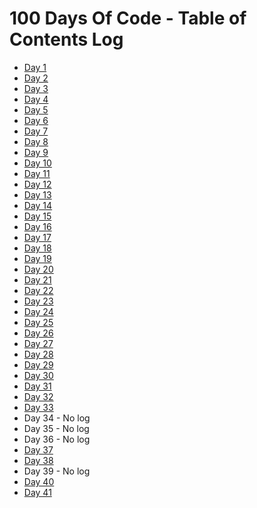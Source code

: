 <!-- Daily Template

### Day x: Date

**Today's Progress**:   

**Thoughts:** 

**Link to work:** 

**Today's Tweet:** [View]()

[Back to log](/log.md)
___

 -->

# 100 Days Of Code - Table of Contents Log
- [Day 1](/daily-log/day1.md)
- [Day 2](/daily-log/day2.md)
- [Day 3](/daily-log/day3.md)
- [Day 4](/daily-log/day4.md)
- [Day 5](/daily-log/day5.md)
- [Day 6](/daily-log/day6.md)
- [Day 7](/daily-log/day7.md)
- [Day 8](/daily-log/day8.md)
- [Day 9](/daily-log/day9.md)
- [Day 10](/daily-log/day10.md)
- [Day 11](/daily-log/day11.md)
- [Day 12](/daily-log/day12.md)
- [Day 13](/daily-log/day13.md)
- [Day 14](/daily-log/day14.md)
- [Day 15](/daily-log/day15.md)
- [Day 16](/daily-log/day16.md)
- [Day 17](/daily-log/day17.md)
- [Day 18](/daily-log/day18.md)
- [Day 19](/daily-log/day19.md)
- [Day 20](/daily-log/day20.md)
- [Day 21](/daily-log/day21.md)
- [Day 22](/daily-log/day22.md)
- [Day 23](/daily-log/day23.md)
- [Day 24](/daily-log/day24.md)
- [Day 25](/daily-log/day25.md)
- [Day 26](/daily-log/day26.md)
- [Day 27](/daily-log/day27.md)
- [Day 28](/daily-log/day28.md)
- [Day 29](/daily-log/day29.md)
- [Day 30](/daily-log/day30.md)
- [Day 31](/daily-log/day31.md)
- [Day 32](/daily-log/day32.md)
- [Day 33](/daily-log/day33.md)
- Day 34 - No log
- Day 35 - No log
- Day 36 - No log
- [Day 37](/daily-log/day37.md)
- [Day 38](/daily-log/day38.md)
- Day 39 - No log
- [Day 40](/daily-log/day40.md)
- [Day 41](/daily-log/day41.md)
<!--
- [Day 42](/daily-log/day42.md)
- [Day 43](/daily-log/day43.md)
- [Day 44](/daily-log/day44.md)
- [Day 45](/daily-log/day45.md)
- [Day 46](/daily-log/day46.md)
- [Day 47](/daily-log/day47.md)
- [Day 48](/daily-log/day48.md)
- [Day 49](/daily-log/day49.md)
- [Day 50](/daily-log/day50.md)
- [Day 51](/daily-log/day51.md)
- [Day 52](/daily-log/day52.md)
- [Day 53](/daily-log/day53.md)
- [Day 54](/daily-log/day54.md)
- [Day 55](/daily-log/day55.md)
- [Day 56](/daily-log/day56.md)
- [Day 57](/daily-log/day57.md)
- [Day 58](/daily-log/day58.md)
- [Day 59](/daily-log/day59.md)
- [Day 60](/daily-log/day60.md)
- [Day 61](/daily-log/day61.md)
- [Day 62](/daily-log/day62.md)
- [Day 63](/daily-log/day63.md)
- [Day 64](/daily-log/day64.md)
- [Day 65](/daily-log/day65.md)
- [Day 66](/daily-log/day66.md)
- [Day 67](/daily-log/day67.md)
- [Day 68](/daily-log/day68.md)
- [Day 69](/daily-log/day69.md)
- [Day 70](/daily-log/day70.md)
- [Day 71](/daily-log/day71.md)
- [Day 72](/daily-log/day72.md)
- [Day 73](/daily-log/day73.md)
- [Day 74](/daily-log/day74.md)
- [Day 75](/daily-log/day75.md)
- [Day 76](/daily-log/day76.md)
- [Day 77](/daily-log/day77.md)
- [Day 78](/daily-log/day78.md)
- [Day 79](/daily-log/day79.md)
- [Day 80](/daily-log/day80.md)
- [Day 81](/daily-log/day81.md)
- [Day 82](/daily-log/day82.md)
- [Day 83](/daily-log/day83.md)
- [Day 84](/daily-log/day84.md)
- [Day 85](/daily-log/day85.md)
- [Day 86](/daily-log/day86.md)
- [Day 87](/daily-log/day87.md)
- [Day 88](/daily-log/day88.md)
- [Day 89](/daily-log/day89.md)
- [Day 90](/daily-log/day90.md)
- [Day 91](/daily-log/day91.md)
- [Day 92](/daily-log/day92.md)
- [Day 93](/daily-log/day93.md)
- [Day 94](/daily-log/day94.md)
- [Day 95](/daily-log/day95.md)
- [Day 96](/daily-log/day96.md)
- [Day 97](/daily-log/day97.md)
- [Day 98](/daily-log/day98.md)
- [Day 99](/daily-log/day99.md)
- [Day 100](/daily-log/day100.md)
-->